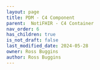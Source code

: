 ```yaml
---
layout: page
title: PDM - C4 Component
parent:  NotiFHIR - C4 Container
nav_order: 6
has_children: true
is_not_draft: false
last_modified_date: 2024-05-28
owner: Ross Buggins
author: Ross Buggins
---
```

